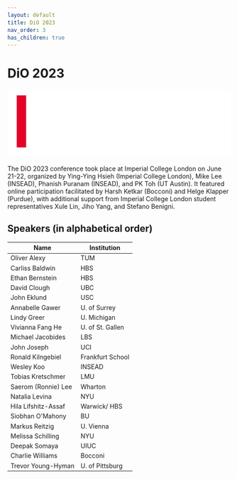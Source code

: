 ```yaml
---
layout: default
title: DiO 2023
nav_order: 3
has_children: true
---
```


# DiO 2023


![DiO 2023](dio_2023_photos/dio_2023_icbs.png)

The DiO 2023 conference took place at Imperial College London on June 21-22, organized by Ying-Ying Hsieh (Imperial College London), Mike Lee (INSEAD), Phanish Puranam (INSEAD), and PK Toh (UT Austin). It featured online participation facilitated by Harsh Ketkar (Bocconi) and Helge Klapper (Purdue), with additional support from Imperial College London student representatives Xule Lin, Jiho Yang, and Stefano Benigni.

## Speakers (in alphabetical order)

| Name                | Institution        |
|---------------------|--------------------|
| Oliver Alexy        | TUM                |
| Carliss Baldwin     | HBS                |
| Ethan Bernstein     | HBS                |
| David Clough        | UBC                |
| John Eklund         | USC                |
| Annabelle Gawer     | U. of Surrey       |
| Lindy Greer         | U. Michigan        |
| Vivianna Fang He    | U. of St. Gallen   |
| Michael Jacobides   | LBS                |
| John Joseph         | UCI                |
| Ronald Kilngebiel   | Frankfurt School   |
| Wesley Koo          | INSEAD             |
| Tobias Kretschmer   | LMU                |
| Saerom (Ronnie) Lee | Wharton            |
| Natalia Levina      | NYU                |
| Hila Lifshitz-Assaf | Warwick/ HBS       |
| Siobhan O'Mahony    | BU                 |
| Markus Reitzig      | U. Vienna          |
| Melissa Schilling   | NYU                |
| Deepak Somaya       | UIUC               |
| Charlie Williams    | Bocconi            |
| Trevor Young-Hyman  | U. of Pittsburg    |